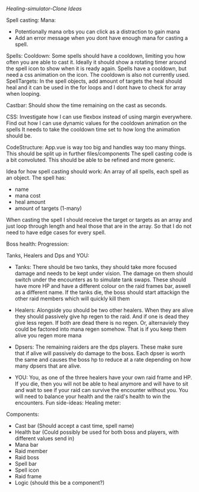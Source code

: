 *Healing-simulator-Clone Ideas*

Spell casting:
  Mana:
  - Potentionally mana orbs you can click as a distraction to gain mana
  - Add an error message when you dont have enough mana for casting a spell.
  
  Spells:
    Cooldown:
      Some spells should have a cooldown, limiting you how often you are able to cast it. Ideally it should show a
      rotating timer around the spell icon to show when it is ready again. Spells have a cooldown, but need a css
      animation on the icon. The cooldown is also not currently used.
    SpellTargets:
      In the spell objects, add amount of targets the heal should heal and it can be used in the for loops and I dont
      have to check for array when looping.

  Castbar:
    Should show the time remaining on the cast as seconds.
    
CSS:
  Investigate how I can use flexbox instead of using margin everywhere.
  Find out how I can use dynamic values for the cooldown animation on the spells
  It needs to take the cooldown time set to how long the animation should be.

CodeStructure:
  App.vue is way too big and handles way too many things. This should be split up in further files/components
  The spell casting code is a bit convoluted. This should be able to be refined and more generic.


Idea for how spell casting should work:
  An array of all spells, each spell as an object. 
  The spell has: 
  - name
  - mana cost 
  - heal amount 
  - amount of targets (1-many)
  
  When casting the spell I should receive the target or targets as an array and just loop through
  length and heal those that are in the array. So that I do not need to have edge cases for every spell.
    
Boss health:
Progression:

Tanks, Healers and Dps and YOU:
  * Tanks: 
  There should be two tanks, they should take more focused damage and needs to be kept under vision.
  The damage on them should switch under the encounters as to simulate tank swaps. These should have
  more HP and have a different colour on the raid frames bar, aswell as a different name.
  If the tanks die, the boss should start attackign the other raid members which will quickly kill them

  * Healers:
  Alongside you should be two other healers. When they are alive they should passively give hp regen
  to the raid. And if one is dead they give less regen. If both are dead there is no regen. Or, alternaviely
  they could be factored into mana regen somehow. That is if you keep them alive you regen more mana
  
  * Dpsers:
  The remaining raiders are the dps players. These make sure that if alive will passively do damage
  to the boss. Each dpser is worth the same and causes the boss hp to reduce at a rate depending on how
  many dpsers that are alive.
  
  * YOU:
  You, as one of the three healers have your own raid frame and HP. If you die, then you will not be able to heal anymore
  and will have to sit and wait to see if your raid can survive the encounter without you. 
  You will need to balance your health and the raid's health to win the encounters.
Fun side-ideas:
  Healing meter:

Components:
  * Cast bar (Should accept a cast time, spell name)
  * Health bar (Could possibly be used for both boss and players, with different
  values send in)
  * Mana bar
  * Raid member
  * Raid boss
  * Spell bar
  * Spell icon
  * Raid frame
  * Logic (should this be a component?)
  
  



